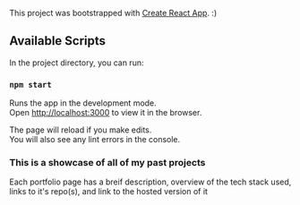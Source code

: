 This project was bootstrapped with [Create React App](https://github.com/facebook/create-react-app). :)

## Available Scripts

In the project directory, you can run:

### `npm start`

Runs the app in the development mode.<br />
Open [http://localhost:3000](http://localhost:3000) to view it in the browser.

The page will reload if you make edits.<br />
You will also see any lint errors in the console.

### This is a showcase of all of my past projects

Each portfolio page has a breif description, overview of the tech stack used, links to it's repo(s), and link to the hosted version of it
